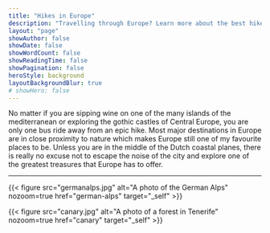 ```yaml
---
title: "Hikes in Europe"
description: "Travelling through Europe? Learn more about the best hikes that you can easily fit into your travel plans."
layout: "page"
showAuthor: false
showDate: false
showWordCount: false
showReadingTime: false
showPagination: false
heroStyle: background
layoutBackgroundBlur: true
# showHero: false
---
```


No matter if you are sipping wine on one of the many islands of the mediterranean or exploring the gothic castles of Central Europe, you are only one bus ride away from an epic hike. Most major destinations in Europe are in close proximity to nature which makes Europe still one of my favourite places to be. Unless you are in the middle of the Dutch coastal planes, there is really no excuse not to escape the noise of the city and explore one of the greatest treasures that Europe has to offer. 

---

{{< figure
    src="germanalps.jpg"
    alt="A photo of the German Alps"
    nozoom=true
    href="german-alps"
    target="_self"
    >}}


{{< figure
    src="canary.jpg"
    alt="A photo of a forest in Tenerife"
    nozoom=true
    href="canary"
    target="_self"
    >}}

